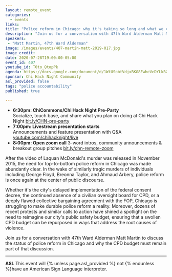 ```yaml
---
layout: remote_event
categories:
  - events
links: 
title: "Police reform in Chicago: why it's taking so long and what we can do about it"
description: "Join us for a conversation with 47th Ward Alderman Matt Martin to discuss the status of police reform in Chicago and why the CPD budget must remain part of that discussion."
speakers:
 - "Matt Martin, 47th Ward Alderman"
image: /images/events/407-martin-matt-2019-017.jpg
image_credit:
date: 2020-07-28T19:00:00-05:00
event_id: 407
youtube_id: T0to_QtopPk
agenda: https://docs.google.com/document/d/1WtUSobtVdjxBKG8EwheVeDYLkBXj4_3JXJk9ohY_fN8/edit?usp=sharing
sponsor: Chi Hack Night Community
asl_provided: false
tags: "police accountability"
published: true

---
```


* **6:30pm: ChiCommons/Chi Hack Night Pre-Party**<br />
Socialize, touch base, and share what you plan on doing at Chi Hack Night [bit.ly/CHN-pre-party](https://bit.ly/CHN-pre-party)
* **7:00pm: Livestream presentation starts**<br /> Announcements and feature presentation with Q&A [youtube.com/chihacknight/live](https://youtube.com/chihacknight/live)
* **8:00pm: Open zoom call** 3-word intros, community 
  announcements & breakout group pitches [bit.ly/chn-remote-zoom](https://bit.ly/chn-remote-zoom)

After the video of Laquan McDonald's murder was released in November 2015, the need for top-to-bottom police reform in Chicago was made abundantly clear. In the wake of similarly tragic murders of individuals including George Floyd, Breonna Taylor, and Ahmaud Arbery, police reform is once again at the center of public discourse.

Whether it's the city's delayed implementation of the federal consent decree, the continued absence of a civilian oversight board for CPD, or a deeply flawed collective bargaining agreement with the FOP, Chicago is struggling to make durable police reform a reality. Moreover, dozens of recent protests and similar calls to action have shined a spotlight on the need to reimagine our city's public safety budget, ensuring that a swollen CPD budget can be repurposed in ways that address the root causes of violence.

Join us for a conversation with 47th Ward Alderman Matt Martin to discuss the status of police reform in Chicago and why the CPD budget must remain part of that discussion.

---

**ASL** This event will {% unless page.asl_provided %} not {% endunless %}have an American Sign Language interpreter.
